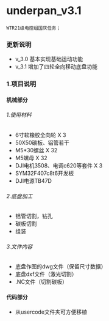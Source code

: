 # underpan_v3.1
    WTR21级电控组国庆任务；
    
### 更新说明
   - v_3.0  基本实现基础运动功能
   - v_3.1  增加了四轮全向移动底盘功能
  
### 1.项目说明

#### 机械部分
###### 1.使用材料
- 6寸软橡胶全向轮  X  3
- 50X50碳板、铝管若干
- M5*30螺丝 X 32
- M5螺母 X 32
- DJI电机3508、电调c620等套件 X 3
- SYM32F407c8t6开发板
- DJI电源TB47D
###### 2.底盘加工
- 铝管切割，钻孔
- 碳板切割
- 组装
###### 3.文件内容
- 底盘作图的dwg文件（保留尺寸数据）
- 底盘dxf文件（激光切割）
- .NC文件（切割碳板）

#### 代码部分
- 从usercode文件夹可方便移植
